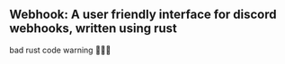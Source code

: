 ## Webhook: A user friendly interface for discord webhooks, written using rust
bad rust code warning :crab::crab::crab:
